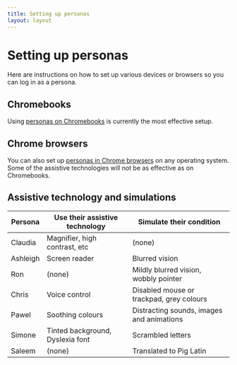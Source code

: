 ```yaml
---
title: Setting up personas
layout: layout
---
```


# Setting up personas

Here are instructions on how to set up various devices or browsers so you can log in as a persona.


## Chromebooks

Using [personas on Chromebooks](chromebook.html) is currently the most effective setup.


## Chrome browsers

You can also set up [personas in Chrome browsers](chrome.html) on any operating system. Some of the assistive technologies will not be as effective as on Chromebooks.


## Assistive technology and simulations

| Persona  | Use their assistive technology   | Simulate their condition                  |
| -------- | -------------------------------- | ----------------------------------------- |
| Claudia  | Magnifier, high contrast, etc    | (none)                                    |
| Ashleigh | Screen reader                    | Blurred vision                            |
| Ron      | (none)                           | Mildly blurred vision, wobbly pointer     |
| Chris    | Voice control                    | Disabled mouse or trackpad, grey colours  |
| Pawel    | Soothing colours                 | Distracting sounds, images and animations |
| Simone   | Tinted background, Dyslexia font | Scrambled letters                         |
| Saleem   | (none)                           | Translated to Pig Latin                   |
